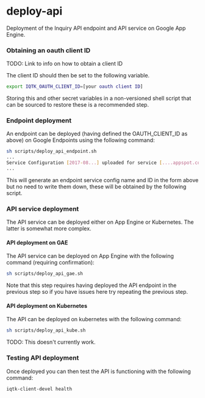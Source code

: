 # deploy-api

Deployment of the Inquiry API endpoint and API service on Google App Engine.

### Obtaining an oauth client ID

TODO: Link to info on how to obtain a client ID

The client ID should then be set to the following variable.

```bash
export IQTK_OAUTH_CLIENT_ID=[your oauth client ID]
```

Storing this and other secret variables in a non-versioned shell script that can be sourced to restore these is a recommended step.

### Endpoint deployment

An endpoint can be deployed (having defined the OAUTH_CLIENT_ID as above) on Google Endpoints using the following command:

```bash
sh scripts/deploy_api_endpoint.sh
...
Service Configuration [2017-08...] uploaded for service [....appspot.com]
...
```

This will generate an endpoint service config name and ID in the form above but no need to write them down, these will be obtained by the following script.

### API service deployment

The API service can be deployed either on App Engine or Kubernetes. The latter is somewhat more complex.

#### API deployment on GAE

The API service can be deployed on App Engine with the following command (requiring confirmation):

```bash
sh scripts/deploy_api_gae.sh
```

Note that this step requires having deployed the API endpoint in the previous step so if you have issues here try repeating the previous step.

#### API deployment on Kubernetes

The API can be deployed on kubernetes with the following command:

```bash
sh scripts/deploy_api_kube.sh
```

TODO: This doesn't currently work.

### Testing API deployment

Once deployed you can then test the API is functioning with the following command:

```bash
iqtk-client-devel health
```
